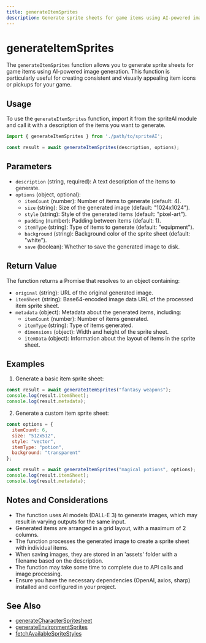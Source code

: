 ```yaml
---
title: generateItemSprites
description: Generate sprite sheets for game items using AI-powered image generation
---
```


# generateItemSprites

The `generateItemSprites` function allows you to generate sprite sheets for game items using AI-powered image generation. This function is particularly useful for creating consistent and visually appealing item icons or pickups for your game.

## Usage

To use the `generateItemSprites` function, import it from the spriteAI module and call it with a description of the items you want to generate.

```javascript
import { generateItemSprites } from './path/to/spriteAI';

const result = await generateItemSprites(description, options);
```

## Parameters

- `description` (string, required): A text description of the items to generate.
- `options` (object, optional):
  - `itemCount` (number): Number of items to generate (default: 4).
  - `size` (string): Size of the generated image (default: "1024x1024").
  - `style` (string): Style of the generated items (default: "pixel-art").
  - `padding` (number): Padding between items (default: 1).
  - `itemType` (string): Type of items to generate (default: "equipment").
  - `background` (string): Background color of the sprite sheet (default: "white").
  - `save` (boolean): Whether to save the generated image to disk.

## Return Value

The function returns a Promise that resolves to an object containing:

- `original` (string): URL of the original generated image.
- `itemSheet` (string): Base64-encoded image data URL of the processed item sprite sheet.
- `metadata` (object): Metadata about the generated items, including:
  - `itemCount` (number): Number of items generated.
  - `itemType` (string): Type of items generated.
  - `dimensions` (object): Width and height of the sprite sheet.
  - `itemData` (object): Information about the layout of items in the sprite sheet.

## Examples

1. Generate a basic item sprite sheet:

```javascript
const result = await generateItemSprites("fantasy weapons");
console.log(result.itemSheet);
console.log(result.metadata);
```

2. Generate a custom item sprite sheet:

```javascript
const options = {
  itemCount: 6,
  size: "512x512",
  style: "vector",
  itemType: "potion",
  background: "transparent"
};

const result = await generateItemSprites("magical potions", options);
console.log(result.itemSheet);
console.log(result.metadata);
```

## Notes and Considerations

- The function uses AI models (DALL-E 3) to generate images, which may result in varying outputs for the same input.
- Generated items are arranged in a grid layout, with a maximum of 2 columns.
- The function processes the generated image to create a sprite sheet with individual items.
- When saving images, they are stored in an 'assets' folder with a filename based on the description.
- The function may take some time to complete due to API calls and image processing.
- Ensure you have the necessary dependencies (OpenAI, axios, sharp) installed and configured in your project.

## See Also

- [generateCharacterSpritesheet](./generateCharacterSpritesheet.md)
- [generateEnvironmentSprites](./generateEnvironmentSprites.md)
- [fetchAvailableSpriteStyles](./fetchAvailableSpriteStyles.md)
